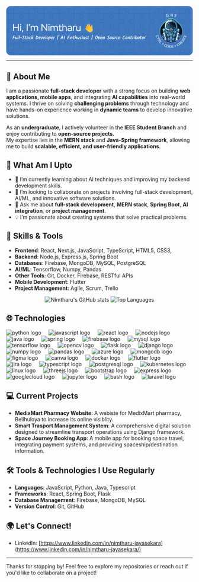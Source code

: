 <img width=1000 align="center" src="./gnj-github-header-image.png" />

---
## 🌟 About Me  

I am a passionate **full-stack developer** with a strong focus on building **web applications, mobile apps**, and integrating **AI capabilities** into real-world systems. I thrive on solving **challenging problems** through technology and have hands-on experience working in **dynamic teams** to develop innovative solutions.  

As an **undergraduate**, I actively volunteer in the **IEEE Student Branch** and enjoy contributing to **open-source projects**. <br/>
My expertise lies in the **MERN stack** and **Java-Spring framework**, allowing me to build **scalable, efficient, and user-friendly applications**.  

## 🤔 What Am I Upto

- 🌱 I’m currently learning about AI techniques and improving my backend development skills.
- 👯 I’m looking to collaborate on projects involving full-stack development, AI/ML, and innovative software solutions.
- 💬 Ask me about **full-stack development**, **MERN stack**, **Spring Boot**, **AI integration**, or **project management**.
- 💡 I’m passionate about creating systems that solve practical problems.

## 🔧 Skills & Tools

- **Frontend**: React, Next.js, JavaScript, TypeScript, HTML5, CSS3,
- **Backend**: Node.js, Express.js, Spring Boot
- **Databases**: Firebase, MongoDB, MySQL, PostgreSQL
- **AI/ML**: Tensorflow, Numpy, Pandas
- **Other Tools**: Git, Docker, Firebase, RESTful APIs
- **Mobile Development**: Flutter
- **Project Management**: Agile, Scrum, Trello

<p align="center">
  <img src="https://github-readme-stats.vercel.app/api?username=gnjayasekara&show_icons=true&theme=algolia" alt="Nimtharu's GitHub stats"/>

  <img src="https://github-readme-stats.vercel.app/api/top-langs/?username=gnjayasekara&langs_count=4&layout=donut&hide=astro&theme=algolia" alt="Top Languages"/>
</p>

## 🌐 Technologies

<div align="left">
  <img src="https://cdn.jsdelivr.net/gh/devicons/devicon/icons/python/python-original.svg" height="40" alt="python logo"  />
  <img width="12" />
  <img src="https://cdn.jsdelivr.net/gh/devicons/devicon/icons/javascript/javascript-original.svg" height="40" alt="javascript logo"  />
  <img width="12" />
  <img src="https://cdn.jsdelivr.net/gh/devicons/devicon/icons/react/react-original.svg" height="40" alt="react logo"  />
  <img width="12" />
  <img src="https://cdn.jsdelivr.net/gh/devicons/devicon/icons/nodejs/nodejs-original.svg" height="40" alt="nodejs logo"  />
  <img width="12" />
  <img src="https://cdn.jsdelivr.net/gh/devicons/devicon/icons/java/java-original.svg" height="40" alt="java logo"  />
  <img width="12" />
  <img src="https://cdn.jsdelivr.net/gh/devicons/devicon/icons/spring/spring-original.svg" height="40" alt="spring logo"  />
  <img width="12" />
  <img src="https://cdn.jsdelivr.net/gh/devicons/devicon/icons/firebase/firebase-plain.svg" height="40" alt="firebase logo"  />
  <img width="12" />
  <img src="https://cdn.jsdelivr.net/gh/devicons/devicon/icons/mysql/mysql-original.svg" height="40" alt="mysql logo"  />
  <img width="12" />
  <img src="https://cdn.jsdelivr.net/gh/devicons/devicon/icons/tensorflow/tensorflow-original.svg" height="40" alt="tensorflow logo"  />
  <img width="12" />
  <img src="https://cdn.jsdelivr.net/gh/devicons/devicon/icons/opencv/opencv-original.svg" height="40" alt="opencv logo"  />
  <img width="12" />
  <img src="https://skillicons.dev/icons?i=flask" height="40" alt="flask logo"  />
  <img width="12" />
  <img src="https://skillicons.dev/icons?i=django" height="40" alt="django logo"  />
  <img width="12" />
  <img src="https://cdn.jsdelivr.net/gh/devicons/devicon/icons/numpy/numpy-original.svg" height="40" alt="numpy logo"  />
  <img width="12" />
  <img src="https://cdn.jsdelivr.net/gh/devicons/devicon/icons/pandas/pandas-original.svg" height="40" alt="pandas logo"  />
  <img width="12" />
  <img src="https://cdn.jsdelivr.net/gh/devicons/devicon/icons/azure/azure-original.svg" height="40" alt="azure logo"  />
  <img width="12" />
  <img src="https://cdn.jsdelivr.net/gh/devicons/devicon/icons/mongodb/mongodb-original.svg" height="40" alt="mongodb logo"  />
  <img width="12" />
  <img src="https://cdn.jsdelivr.net/gh/devicons/devicon/icons/figma/figma-original.svg" height="40" alt="figma logo"  />
  <img width="12" />
  <img src="https://cdn.jsdelivr.net/gh/devicons/devicon/icons/canva/canva-original.svg" height="40" alt="canva logo"  />
  <img width="12" />
  <img src="https://cdn.jsdelivr.net/gh/devicons/devicon/icons/docker/docker-original.svg" height="40" alt="docker logo"  />
  <img width="12" />
  <img src="https://cdn.jsdelivr.net/gh/devicons/devicon/icons/flutter/flutter-original.svg" height="40" alt="flutter logo"  />
  <img width="12" />
  <img src="https://cdn.jsdelivr.net/gh/devicons/devicon/icons/jira/jira-original.svg" height="40" alt="jira logo"  />
  <img width="12" />
  <img src="https://cdn.jsdelivr.net/gh/devicons/devicon/icons/typescript/typescript-original.svg" height="40" alt="typescript logo"  />
  <img width="12" />
  <img src="https://cdn.jsdelivr.net/gh/devicons/devicon/icons/postgresql/postgresql-original.svg" height="40" alt="postgresql logo"  />
  <img width="12" />
  <img src="https://cdn.jsdelivr.net/gh/devicons/devicon/icons/kubernetes/kubernetes-plain.svg" height="40" alt="kubernetes logo"  />
  <img width="12" />
  <img src="https://cdn.jsdelivr.net/gh/devicons/devicon/icons/linux/linux-original.svg" height="40" alt="linux logo"  />
  <img width="12" />
  <img src="https://skillicons.dev/icons?i=threejs" height="40" alt="threejs logo"  />
  <img width="12" />
  <img src="https://cdn.jsdelivr.net/gh/devicons/devicon/icons/bootstrap/bootstrap-original.svg" height="40" alt="bootstrap logo"  />
  <img width="12" />
  <img src="https://skillicons.dev/icons?i=express" height="40" alt="express logo"  />
  <img width="12" />
  <img src="https://cdn.jsdelivr.net/gh/devicons/devicon/icons/googlecloud/googlecloud-original.svg" height="40" alt="googlecloud logo"  />
  <img width="12" />
  <img src="https://cdn.jsdelivr.net/gh/devicons/devicon/icons/jupyter/jupyter-original.svg" height="40" alt="jupyter logo"  />
  <img width="12" />
  <img src="https://cdn.simpleicons.org/gnubash/4EAA25" height="40" alt="bash logo"  />
  <img width="12" />
  <img src="https://cdn.jsdelivr.net/gh/devicons/devicon/icons/laravel/laravel-original.svg" height="40" alt="laravel logo"  />
</div>

###

## 💻 Current Projects

- **MedixMart Pharmacy Website**: A webiste for MedixMart pharmacy, Belihuloya to increase its online visiblity.
- **Smart Trasport Management System**: A comprehensive digital solution designed to streamline transport operations using Django framework.
- **Space Journey Booking App**: A mobile app for booking space travel, integrating payment systems, and providing spaceship/destination information.

## 🛠️ Tools & Technologies I Use Regularly

- **Languages**: JavaScript, Python, Java, Typescript
- **Frameworks**: React, Spring Boot, Flask
- **Database Management**: Firebase, MongoDB, MySQL
- **Version Control**: Git, GitHub

## 🌍 Let's Connect!

- LinkedIn: [https://www.linkedin.com/in/nimtharu-jayasekara](https://www.linkedin.com/in/nimtharu-jayasekara/)

---

Thanks for stopping by! Feel free to explore my repositories or reach out if you'd like to collaborate on a project!

